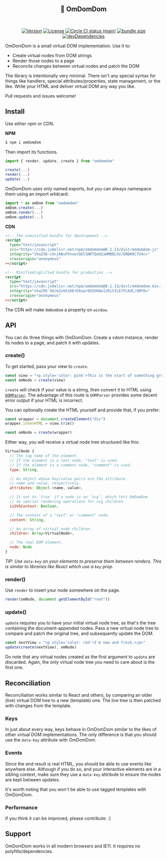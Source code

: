 <h2 align="center">👾 OmDomDom</h2>
<br>
<p align="center">
  <a href="https://www.npmjs.com/package/omdomdom"><img src="https://img.shields.io/npm/v/omdomdom.svg?sanitize=true" alt="Version"></a>
  <a href="https://www.npmjs.com/package/omdomdom"><img src="https://img.shields.io/npm/l/omdomdom.svg?sanitize=true" alt="License"></a>
  <a href="https://www.npmjs.com/package/omdomdom"><img src="https://badgen.net/circleci/github/geotrev/omdomdom/main" alt="Circle CI status (main)" /></a>
  <a href="https://www.npmjs.com/package/omdomdom"><img src="https://badgen.net/bundlephobia/minzip/omdomdom" alt="bundle size" /></a>
  <a href="https://www.npmjs.com/package/omdomdom"><img src="https://badgen.net/david/dev/geotrev/omdomdom" alt="devDependencies" /></a>
</p>

OmDomDom is a small virtual DOM implementation. Use it to:

- Create virtual nodes from DOM strings
- Render those nodes to a page
- Reconcile changes between virtual nodes and patch the DOM

The library is intentionally very minimal. There isn't any special syntax for things like handlers, special attributes/properties, state management, or the like. Write your HTML and deliver virtual DOM any way you like.

Pull requests and issues welcome!

## Install

Use either npm or CDN.

**NPM**

```sh
$ npm i omdomdom
```

Then import its functions.

```js
import { render, update, create } from "omdomdom"

create(...)
render(...)
update(...)
```

OmDomDom uses only named exports, but you can always namespace them using an import wildcard:

```js
import * as omDom from "omdomdom"
omDom.create(...)
omDom.render(...)
omDom.update(...)
```

**CDN**

```html
<!-- The unminified bundle for development -->
<script
  type="text/javascript"
  src="https://cdn.jsdelivr.net/npm/omdomdom@0.1.13/dist/omdomdom.js"
  integrity="sha256-cXnjABuFPxuetQGlSNKTQdd2aHMBDL5V/ENBHOC7V4c="
  crossorigin="anonymous"
></script>

<!-- Minified/uglified bundle for production -->
<script
  type="text/javascript"
  src="https://cdn.jsdelivr.net/npm/omdomdom@0.1.13/dist/omdomdom.min.js"
  integrity="sha256-5O/m3zkhiKE+EAspr6OIbRAw1JOiV1LkTFL6dC/d0F8="
  crossorigin="anonymous"
></script>
```

The CDN will make `OmDomDom` a property on `window`.

## API

You can do three things with OmDomDom: Create a vdom instance, render its nodes to a page, and patch it with updates.

### create()

To get started, pass your view to `create`.

```js
const view = "<p style='color: pink'>This is the start of something great.</p>"
const omNode = create(view)
```

`create` will check if your value is a string, then convert it to HTML using [`DOMParser`](https://developer.mozilla.org/en-US/docs/Web/API/DOMParser). The advantage of this route is `DOMParser` provides some decent error output if your HTML is incorrect.

You can optionally create the HTML yourself and provide that, if you prefer:

```js
const wrapper = document.createElement("div")
wrapper.innerHTML = view.trim()

const omNode = create(wrapper)
```

Either way, you will receive a virtual node tree structured like this:

```js
VirtualNode {
  // The tag name of the element.
  // If the element is a text node, "text" is used.
  // If the element is a comment node, "comment" is used.
  type: String,

  // An object whose key/value pairs are the attribute
  // name and value, respectively.
  attributes: Object.<name, value>,

  // Is set to `true` if a node is an `svg`, which lets OmDomDom
  // do special rendering operations for svg children.
  isSVGContext: Boolean,

  // The content of a "text" or "comment" node.
  content: String,

  // An array of virtual node children.
  children: Array<VirtualNode>,

  // The real DOM element.
  node: Node
}
```

_TIP: Use `data-key` on your elements to preserve them between renders. This is similar to libraries like React which use a `key` prop._

### render()

Use `render` to insert your node somewhere on the page.

```js
render(omNode, document.getElementById("root"))
```

### update()

`update` requires you to have your initial virtual node tree, as that's the tree containing the document-appended nodes. Pass a new virtual node tree to compare and patch the original tree, and subsequently update the DOM.

```js
const nextView = "<p style='color: red'>I'm new and fresh.</p>"
update(create(nextView), omNode)
```

Do note that any virtual nodes created as the first argument to `update` are discarded. Again, the only virtual node tree you need to care about is the first one.

## Reconciliation

Reconciliation works similar to React and others, by comparing an older (live) virtual DOM tree to a new (template) one. The live tree is then patched with changes from the template.

### Keys

In just about every way, keys behave in OmDomDom similar to the likes of other virtual DOM implementations. The only difference is that you should use the `data-key` attribute with OmDomDom.

### Events

Since the end result is real HTML, you should be able to use events like anywhere else. Although if you do so, and your interactive elements are in a sibling context, make sure they use a `data-key` attribute to ensure the nodes are kept between updates.

It's worth noting that you won't be able to use tagged templates with OmDomDom.

### Performance

If you think it can be improved, please contribute. :)

## Support

OmDomDom works in all modern browsers and IE11. It requires no polyfills/dependencies.
